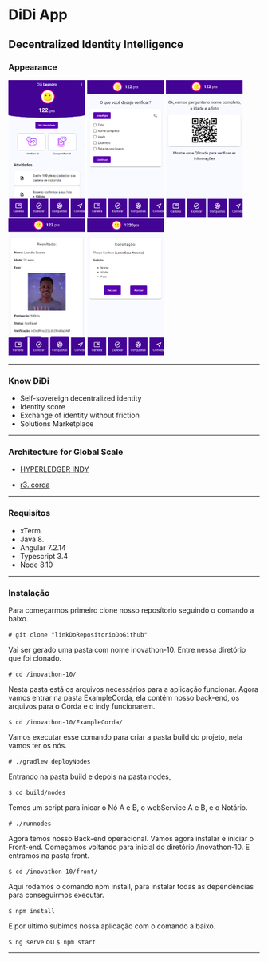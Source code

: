 # DiDi App

## Decentralized Identity Intelligence

### Appearance

<img src="img/1.png" width="154" height="274" title="Github Logo"> <img src="img/2.png" width="154" height="274" title="Github Logo"> <img src="img/3.png" width="154" height="274" title="Github Logo"> <img src="img/4.png" width="154" height="274" title="Github Logo"> <img src="img/5.png" width="154" height="274" title="Github Logo">

***

### Know DiDi

- Self-sovereign decentralized identity
- Identity score
- Exchange of identity without friction
- Solutions Marketplace

***
### Architecture for Global Scale

-  [HYPERLEDGER INDY](https://www.hyperledger.org/projects/hyperledger-indy)

-  [r3. corda](https://www.corda.net/index.html)
  
***
### Requisítos

- xTerm.
- Java 8.
- Angular 7.2.14
- Typescript 3.4
- Node 8.10

***

### Instalação

Para começarmos primeiro clone nosso reposítorio seguindo o comando a baixo. 

```# git clone "linkDoRepositorioDoGithub"```

Vai ser gerado uma pasta com nome inovathon-10. Entre nessa diretório que foi clonado.

```# cd /inovathon-10/```

Nesta pasta está os arquivos necessários para a aplicação funcionar. Agora vamos entrar na pasta ExampleCorda, ela contém nosso back-end, os arquivos para o Corda e o indy funcionarem.  

```$ cd /inovathon-10/ExampleCorda/```

Vamos executar esse comando para criar a pasta build do projeto, nela vamos ter os nós.

```# ./gradlew deployNodes```

Entrando na pasta build e depois na pasta nodes,

```$ cd build/nodes```

Temos um script para inicar o Nó A e B, o webService A e B, e o Notário.

```# ./runnodes```

Agora temos nosso Back-end operacional. Vamos agora instalar e iniciar o Front-end.
Começamos voltando para inicial do diretório /inovathon-10. E entramos na pasta front.

```$ cd /inovathon-10/front/```

Aqui rodamos o comando npm install, para instalar todas as dependências para conseguirmos executar.

```$ npm install```

E por último subimos nossa aplicação com o comando a baixo.

```$ ng serve``` ou ```$ npm start```

***
